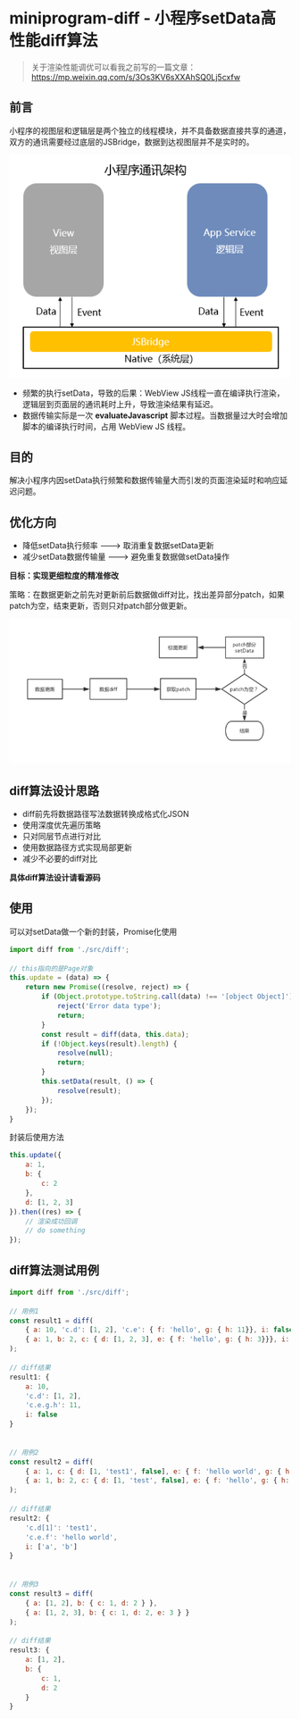 # miniprogram-diff - 小程序setData高性能diff算法
> 关于渲染性能调优可以看我之前写的一篇文章：https://mp.weixin.qq.com/s/3Os3KV6sXXAhSQ0Lj5cxfw

## 前言
小程序的视图层和逻辑层是两个独立的线程模块，并不具备数据直接共享的通道，双方的通讯需要经过底层的JSBridge，数据到达视图层并不是实时的。
  
![小程序通讯架构](image/img1.png)
- 频繁的执行setData，导致的后果：WebView JS线程一直在编译执行渲染，逻辑层到页面层的通讯耗时上升，导致渲染结果有延迟。
- 数据传输实际是一次 **evaluateJavascript** 脚本过程。当数据量过大时会增加脚本的编译执行时间，占用 WebView JS 线程。

## 目的
解决小程序内因setData执行频繁和数据传输量大而引发的页面渲染延时和响应延迟问题。

## 优化方向
- 降低setData执行频率 ---> 取消重复数据setData更新
- 减少setData数据传输量 ---> 避免重复数据做setData操作
  
**目标：实现更细粒度的精准修改**

策略：在数据更新之前先对更新前后数据做diff对比，找出差异部分patch，如果patch为空，结束更新，否则只对patch部分做更新。

![小程序通讯架构](image/img2.png)

## diff算法设计思路
- diff前先将数据路径写法数据转换成格式化JSON
- 使用深度优先遍历策略
- 只对同层节点进行对比
- 使用数据路径方式实现局部更新
- 减少不必要的diff对比

**具体diff算法设计请看源码**

## 使用
可以对setData做一个新的封装，Promise化使用
```javascript
import diff from './src/diff';

// this指向的是Page对象
this.update = (data) => {
    return new Promise((resolve, reject) => {
        if (Object.prototype.toString.call(data) !== '[object Object]') {
            reject('Error data type');
            return;
        }
        const result = diff(data, this.data);
        if (!Object.keys(result).length) {
            resolve(null);
            return;
        } 
        this.setData(result, () => {
            resolve(result);
        });
    });
}
```
封装后使用方法
```javascript
this.update({
    a: 1,
    b: {
        c: 2
    },
    d: [1, 2, 3]
}).then((res) => {
    // 渲染成功回调
    // do something
});
```

## diff算法测试用例
```javascript
import diff from './src/diff';

// 用例1
const result1 = diff(
    { a: 10, 'c.d': [1, 2], 'c.e': { f: 'hello', g: { h: 11}}, i: false },
    { a: 1, b: 2, c: { d: [1, 2, 3], e: { f: 'hello', g: { h: 3}}}, i: true }
);

// diff结果
result1: {
    a: 10,
    'c.d': [1, 2],
    'c.e.g.h': 11,
    i: false
}


// 用例2
const result2 = diff(
    { a: 1, c: { d: [1, 'test1', false], e: { f: 'hello world', g: { h: 3}}}, i: ['a', 'b'] },
    { a: 1, b: 2, c: { d: [1, 'test', false], e: { f: 'hello', g: { h: 3}}} }
);

// diff结果
result2: {
    'c.d[1]': 'test1',
    'c.e.f': 'hello world',
    i: ['a', 'b']
}


// 用例3
const result3 = diff(
    { a: [1, 2], b: { c: 1, d: 2 } },
    { a: [1, 2, 3], b: { c: 1, d: 2, e: 3 } }
);

// diff结果
result3: { 
    a: [1, 2], 
    b: { 
        c: 1, 
        d: 2 
    } 
}
```
